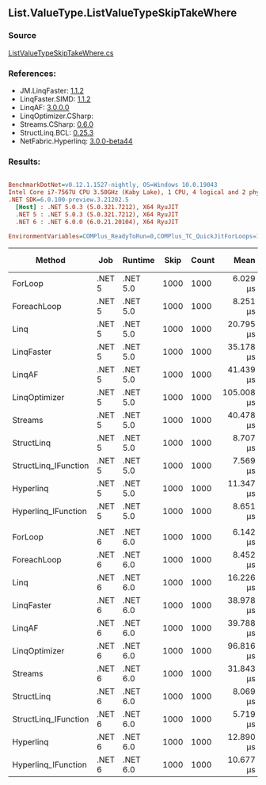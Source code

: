 ﻿## List.ValueType.ListValueTypeSkipTakeWhere

### Source
[ListValueTypeSkipTakeWhere.cs](../LinqBenchmarks/List/ValueType/ListValueTypeSkipTakeWhere.cs)

### References:
- JM.LinqFaster: [1.1.2](https://www.nuget.org/packages/JM.LinqFaster/1.1.2)
- LinqFaster.SIMD: [1.1.2](https://www.nuget.org/packages/LinqFaster.SIMD/1.0.3)
- LinqAF: [3.0.0.0](https://www.nuget.org/packages/LinqAF/3.0.0.0)
- LinqOptimizer.CSharp: [](https://www.nuget.org/packages/LinqOptimizer.CSharp/)
- Streams.CSharp: [0.6.0](https://www.nuget.org/packages/Streams.CSharp/0.6.0)
- StructLinq.BCL: [0.25.3](https://www.nuget.org/packages/StructLinq.BCL/0.25.3)
- NetFabric.Hyperlinq: [3.0.0-beta44](https://www.nuget.org/packages/NetFabric.Hyperlinq/3.0.0-beta44)

### Results:
``` ini

BenchmarkDotNet=v0.12.1.1527-nightly, OS=Windows 10.0.19043
Intel Core i7-7567U CPU 3.50GHz (Kaby Lake), 1 CPU, 4 logical and 2 physical cores
.NET SDK=6.0.100-preview.3.21202.5
  [Host] : .NET 5.0.3 (5.0.321.7212), X64 RyuJIT
  .NET 5 : .NET 5.0.3 (5.0.321.7212), X64 RyuJIT
  .NET 6 : .NET 6.0.0 (6.0.21.20104), X64 RyuJIT

EnvironmentVariables=COMPlus_ReadyToRun=0,COMPlus_TC_QuickJitForLoops=1,COMPlus_TieredPGO=1  

```
|               Method |    Job |  Runtime | Skip | Count |       Mean |     Error |    StdDev | Ratio | RatioSD |   Gen 0 |   Gen 1 | Gen 2 | Allocated |
|--------------------- |------- |--------- |----- |------ |-----------:|----------:|----------:|------:|--------:|--------:|--------:|------:|----------:|
|              ForLoop | .NET 5 | .NET 5.0 | 1000 |  1000 |   6.029 μs | 0.0143 μs | 0.0133 μs |  1.00 |    0.00 |       - |       - |     - |         - |
|          ForeachLoop | .NET 5 | .NET 5.0 | 1000 |  1000 |   8.251 μs | 0.0434 μs | 0.0385 μs |  1.37 |    0.01 |  0.0458 |       - |     - |      96 B |
|                 Linq | .NET 5 | .NET 5.0 | 1000 |  1000 |  20.795 μs | 0.1142 μs | 0.1012 μs |  3.45 |    0.02 |  0.1526 |       - |     - |     320 B |
|           LinqFaster | .NET 5 | .NET 5.0 | 1000 |  1000 |  35.178 μs | 0.6857 μs | 0.8421 μs |  5.85 |    0.15 | 90.8813 |       - |     - | 193,616 B |
|               LinqAF | .NET 5 | .NET 5.0 | 1000 |  1000 |  41.439 μs | 0.6891 μs | 0.6446 μs |  6.87 |    0.11 |       - |       - |     - |         - |
|        LinqOptimizer | .NET 5 | .NET 5.0 | 1000 |  1000 | 105.008 μs | 1.1807 μs | 1.8031 μs | 17.42 |    0.28 | 72.7539 | 18.0664 |     - | 187,630 B |
|              Streams | .NET 5 | .NET 5.0 | 1000 |  1000 |  40.478 μs | 0.1509 μs | 0.1412 μs |  6.71 |    0.03 |  0.5493 |       - |     - |   1,176 B |
|           StructLinq | .NET 5 | .NET 5.0 | 1000 |  1000 |   8.707 μs | 0.0505 μs | 0.0448 μs |  1.44 |    0.01 |  0.0458 |       - |     - |     120 B |
| StructLinq_IFunction | .NET 5 | .NET 5.0 | 1000 |  1000 |   7.569 μs | 0.0519 μs | 0.0460 μs |  1.26 |    0.01 |       - |       - |     - |         - |
|            Hyperlinq | .NET 5 | .NET 5.0 | 1000 |  1000 |  11.347 μs | 0.0468 μs | 0.0438 μs |  1.88 |    0.01 |       - |       - |     - |         - |
|  Hyperlinq_IFunction | .NET 5 | .NET 5.0 | 1000 |  1000 |   8.651 μs | 0.0342 μs | 0.0285 μs |  1.43 |    0.01 |       - |       - |     - |         - |
|                      |        |          |      |       |            |           |           |       |         |         |         |       |           |
|              ForLoop | .NET 6 | .NET 6.0 | 1000 |  1000 |   6.142 μs | 0.0214 μs | 0.0190 μs |  1.00 |    0.00 |       - |       - |     - |         - |
|          ForeachLoop | .NET 6 | .NET 6.0 | 1000 |  1000 |   8.452 μs | 0.0508 μs | 0.0424 μs |  1.38 |    0.01 |  0.0458 |       - |     - |      96 B |
|                 Linq | .NET 6 | .NET 6.0 | 1000 |  1000 |  16.226 μs | 0.1109 μs | 0.1038 μs |  2.64 |    0.01 |  0.1526 |       - |     - |     320 B |
|           LinqFaster | .NET 6 | .NET 6.0 | 1000 |  1000 |  38.978 μs | 0.2249 μs | 0.2104 μs |  6.34 |    0.03 | 90.8813 |       - |     - | 193,616 B |
|               LinqAF | .NET 6 | .NET 6.0 | 1000 |  1000 |  39.788 μs | 0.7464 μs | 0.7987 μs |  6.51 |    0.12 |       - |       - |     - |         - |
|        LinqOptimizer | .NET 6 | .NET 6.0 | 1000 |  1000 |  96.816 μs | 1.5074 μs | 3.6976 μs | 16.01 |    0.67 | 71.0449 | 19.7754 |     - | 187,188 B |
|              Streams | .NET 6 | .NET 6.0 | 1000 |  1000 |  31.843 μs | 0.1636 μs | 0.1450 μs |  5.18 |    0.03 |  0.5493 |       - |     - |   1,176 B |
|           StructLinq | .NET 6 | .NET 6.0 | 1000 |  1000 |   8.069 μs | 0.0492 μs | 0.0461 μs |  1.31 |    0.01 |  0.0458 |       - |     - |     120 B |
| StructLinq_IFunction | .NET 6 | .NET 6.0 | 1000 |  1000 |   5.719 μs | 0.0240 μs | 0.0213 μs |  0.93 |    0.00 |       - |       - |     - |         - |
|            Hyperlinq | .NET 6 | .NET 6.0 | 1000 |  1000 |  12.890 μs | 0.0805 μs | 0.0713 μs |  2.10 |    0.01 |       - |       - |     - |         - |
|  Hyperlinq_IFunction | .NET 6 | .NET 6.0 | 1000 |  1000 |  10.677 μs | 0.0867 μs | 0.0769 μs |  1.74 |    0.01 |       - |       - |     - |         - |
